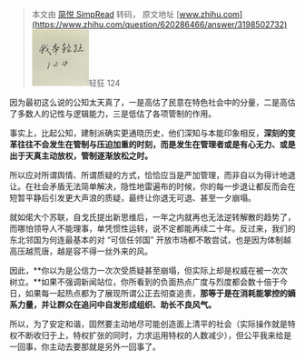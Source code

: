 > 本文由 [简悦 SimpRead](http://ksria.com/simpread/) 转码， 原文地址 [www.zhihu.com](https://www.zhihu.com/question/620286466/answer/3198502732) ![ba4fb148a0fc21e285d3e6465caf3de1_MD5](../assets/ba4fb148a0fc21e285d3e6465caf3de1_MD5.png)轻狂 124​

因为最初这么说的公知太天真了，一是高估了民意在特色社会中的分量，二是高估了多数人的记性与逻辑能力，三是低估了各项管制的作用。

事实上，比起公知，建制派确实更通晓历史，他们深知与本能印象相反，**深刻的变革往往不会发生在管制与压迫加重的时刻，而是发生在管理者或是有心无力、或是出于天真主动放权，管制逐渐放松之时。**

所以应对所谓舆情、所谓质疑的方式，恰恰应当是严加管理，而非自以为得计地退让。在社会矛盾无法简单解决，隐性地雷遍布的时候，你的每一步退让都反而会在短暂平静后引发更大声浪的质疑，最终让你退无可退、甚至一夕崩塌。

就如偌大个苏联，自戈氏提出新思维后，一年之内就再也无法逆转解散的趋势了，而哪怕领导人不能理事，单凭惯性运转，说不定都能再续二十年。反过来，我们的东北邻国为何连最基本的对 “可信任邻国” 开放市场都不敢尝试，也是因为体制越高压越荒唐，越是容不得一丝外来的风。

因此，**你以为是公信力一次次受质疑甚至崩塌，但实际上却是权威在被一次次树立。**如果不强调新闻站位，你所看到的负面热点广度与烈度都会数十倍于今日，如果每一起热点都为了展现所谓公正去彻查追责，**那等于是在消耗能掌控的嫡系力量，并让群众在追问中自发形成组织、助长不良风气。**

所以，为了安定和谐，固然要主动地尽可能创造面上清平的社会（实际操作就是特权不断收归于上，特权扩张的同时，力求运用特权的人数减少），但公平我来给是一回事，你主动去要那就是另外一回事了。